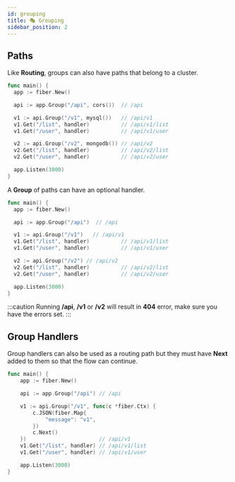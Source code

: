 ```yaml
---
id: grouping
title: 🎭 Grouping
sidebar_position: 2
---
```


## Paths

Like **Routing**, groups can also have paths that belong to a cluster.

```go
func main() {
  app := fiber.New()

  api := app.Group("/api", cors())  // /api

  v1 := api.Group("/v1", mysql())   // /api/v1
  v1.Get("/list", handler)          // /api/v1/list
  v1.Get("/user", handler)          // /api/v1/user

  v2 := api.Group("/v2", mongodb()) // /api/v2
  v2.Get("/list", handler)          // /api/v2/list
  v2.Get("/user", handler)          // /api/v2/user

  app.Listen(3000)
}
```

A **Group** of paths can have an optional handler.

```go
func main() {
  app := fiber.New()

  api := app.Group("/api")  // /api

  v1 := api.Group("/v1")   // /api/v1
  v1.Get("/list", handler)          // /api/v1/list
  v1.Get("/user", handler)          // /api/v1/user

  v2 := api.Group("/v2") // /api/v2
  v2.Get("/list", handler)          // /api/v2/list
  v2.Get("/user", handler)          // /api/v2/user

  app.Listen(3000)
}
```

:::caution
Running **/api**, **/v1** or **/v2** will result in **404** error, make sure you have the errors set.
:::

## Group Handlers

Group handlers can also be used as a routing path but they must have **Next** added to them so that the flow can continue.

```go
func main() {
    app := fiber.New()

    api := app.Group("/api") // /api

    v1 := api.Group("/v1", func(c *fiber.Ctx) {
        c.JSON(fiber.Map{
            "message": "v1",
        })
        c.Next()
    })                       // /api/v1
    v1.Get("/list", handler) // /api/v1/list
    v1.Get("/user", handler) // /api/v1/user

    app.Listen(3000)
}
```
